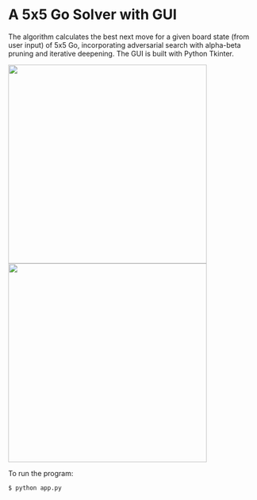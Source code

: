 # A 5x5 Go Solver with GUI

The algorithm calculates the best next move for a given board state (from user input) of 5x5 Go, incorporating adversarial search with alpha-beta pruning and iterative deepening. The GUI is built with Python Tkinter.

<img src="https://github.com/roujiawen/CS_Assignments/blob/master/CS152-GoSolver/img/test_case_2.png" width="400">


<img src="https://github.com/roujiawen/CS_Assignments/blob/master/CS152-GoSolver/img/solution_2.png" width="400">

To run the program:
```
$ python app.py
```
